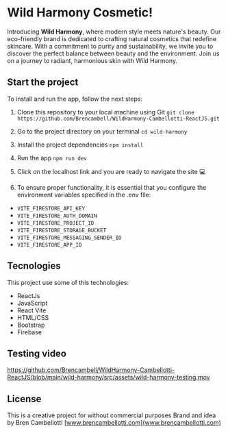 # Wild Harmony Cosmetic!
Introducing **Wild Harmony**, where modern style meets nature's beauty. Our eco-friendly brand is dedicated to crafting natural cosmetics that redefine skincare. With a commitment to purity and sustainability, we invite you to discover the perfect balance between beauty and the environment. Join us on a journey to radiant, harmonious skin with Wild Harmony.

## Start the project 
To install and run the app, follow the next steps:

 1. Clone this repository to your local machine using Git
  `git clone https://github.com/Brencambell/WildHarmony-Cambellotti-ReactJS.git`
  
 2. Go to the project directory on your terminal
 `cd wild-harmony`
 
 3. Install the project dependencies
 `npm install`
 
 4. Run the app
 `npm run dev`
 
 5. Click on the localhost link and you are ready to navigate the site 💻

 6. To ensure proper functionality, it is essential that you configure the environment variables specified in the .env file:
- `VITE_FIRESTORE_API_KEY`
- `VITE_FIRESTORE_AUTH_DOMAIN`
- `VITE_FIRESTORE_PROJECT_ID`
- `VITE_FIRESTORE_STORAGE_BUCKET`
- `VITE_FIRESTORE_MESSAGING_SENDER_ID`
- `VITE_FIRESTORE_APP_ID`


 ## Tecnologies 

This project use some of this technologies:

 - ReactJs
 - JavaScript
 - React Vite
 - HTML/CSS
 - Bootstrap
 - Firebase

## Testing video
https://github.com/Brencambell/WildHarmony-Cambellotti-ReactJS/blob/main/wild-harmony/src/assets/wild-harmony-testing.mov

## License 

This is a creative project for without commercial purposes
Brand and idea by Bren Cambellotti
[www.brencambellotti.com](www.brencambellotti.com)

